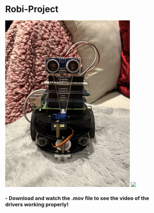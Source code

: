 # Robi-Project

<img src="CLICK TO SEE PROJECT/Robi1.jpg" width=400px>
<img src="CLICK TO SEE PROJECT/Robi2.png" width=400px>

### - Download and watch the .mov file to see the video of the drivers working properly!

